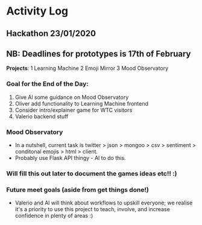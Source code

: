 # Activity Log

## Hackathon 23/01/2020

## NB: Deadlines for prototypes is 17th of February

**Projects**: 
1 Learning Machine 
2 Emoji Mirror
3 Mood Observatory

### Goal for the End of the Day:

1. Give Al some guidance on Mood Observatory
2. Oliver add functionality to Learning Machine frontend
3. Consider intro/explainer game for WTC visitors
4. Valerio backend stuff

### Mood Observatory

* In a nutshell, current task is twitter > json > mongoo > csv > sentiment > conditonal emojis > html > client.
* Probably use Flask API thingy - Al to do this.

### Will fill this out later to document the games ideas etc!! :)


### Future meet goals (aside from get things done!)

* Valerio and Al will think about workflows to upskill everyone; we realise it's a priority to use this project to teach, involve, and increase confidence in plenty of areas :)

